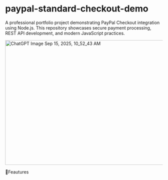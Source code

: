 # paypal-standard-checkout-demo
A professional portfolio project demonstrating PayPal Checkout integration using Node.js. This repository showcases secure payment processing, REST API development, and modern JavaScript practices.

<img width="1024" height="399" alt="ChatGPT Image Sep 15, 2025, 10_52_43 AM" src="https://github.com/user-attachments/assets/dd0dad07-4428-4541-89b4-3c95a8f195cb" />



🚀Feautures
